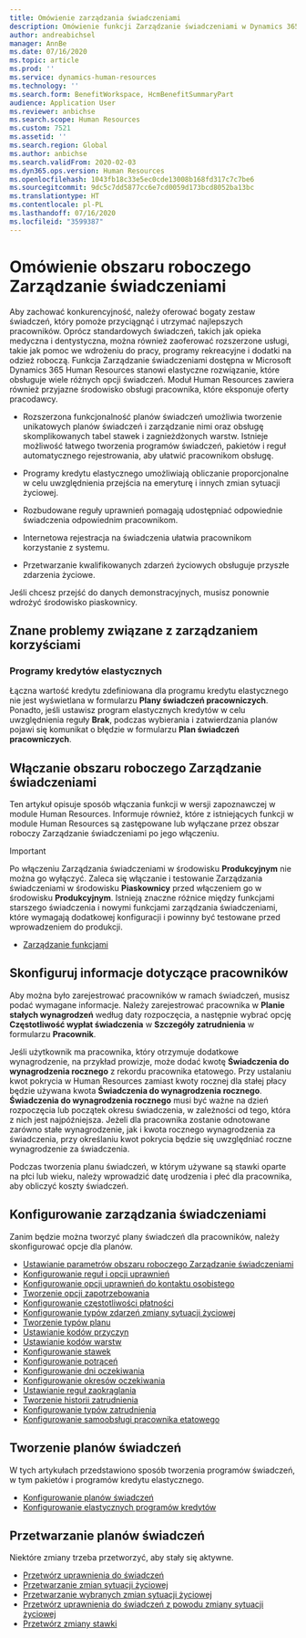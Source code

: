 ```yaml
---
title: Omówienie zarządzania świadczeniami
description: Omówienie funkcji Zarządzanie świadczeniami w Dynamics 365 Human Resources. Zaoferuj pracownikom rozszerzone opcje zarządzania świadczeniami w przyjaznym internetowym środowisku.
author: andreabichsel
manager: AnnBe
ms.date: 07/16/2020
ms.topic: article
ms.prod: ''
ms.service: dynamics-human-resources
ms.technology: ''
ms.search.form: BenefitWorkspace, HcmBenefitSummaryPart
audience: Application User
ms.reviewer: anbichse
ms.search.scope: Human Resources
ms.custom: 7521
ms.assetid: ''
ms.search.region: Global
ms.author: anbichse
ms.search.validFrom: 2020-02-03
ms.dyn365.ops.version: Human Resources
ms.openlocfilehash: 1043fb18c33e5ec0cde13008b168fd317c7c7be6
ms.sourcegitcommit: 9dc5c7dd5877cc6e7cd0059d173bcd8052ba13bc
ms.translationtype: HT
ms.contentlocale: pl-PL
ms.lasthandoff: 07/16/2020
ms.locfileid: "3599387"
---
```

# <a name="benefits-management-overview"></a>Omówienie obszaru roboczego Zarządzanie świadczeniami

Aby zachować konkurencyjność, należy oferować bogaty zestaw świadczeń, który pomoże przyciągnąć i utrzymać najlepszych pracowników. Oprócz standardowych świadczeń, takich jak opieka medyczna i dentystyczna, można również zaoferować rozszerzone usługi, takie jak pomoc we wdrożeniu do pracy, programy rekreacyjne i dodatki na odzież roboczą. Funkcja Zarządzanie świadczeniami dostępna w Microsoft Dynamics 365 Human Resources stanowi elastyczne rozwiązanie, które obsługuje wiele różnych opcji świadczeń. Moduł Human Resources zawiera również przyjazne środowisko obsługi pracownika, które eksponuje oferty pracodawcy.

- Rozszerzona funkcjonalność planów świadczeń umożliwia tworzenie unikatowych planów świadczeń i zarządzanie nimi oraz obsługę skomplikowanych tabel stawek i zagnieżdżonych warstw. Istnieje możliwość łatwego tworzenia programów świadczeń, pakietów i reguł automatycznego rejestrowania, aby ułatwić pracownikom obsługę.

- Programy kredytu elastycznego umożliwiają obliczanie proporcjonalne w celu uwzględnienia przejścia na emeryturę i innych zmian sytuacji życiowej.

- Rozbudowane reguły uprawnień pomagają udostępniać odpowiednie świadczenia odpowiednim pracownikom.

- Internetowa rejestracja na świadczenia ułatwia pracownikom korzystanie z systemu.

- Przetwarzanie kwalifikowanych zdarzeń życiowych obsługuje przyszłe zdarzenia życiowe.

Jeśli chcesz przejść do danych demonstracyjnych, musisz ponownie wdrożyć środowisko piaskownicy.

## <a name="benefits-management-known-issues"></a>Znane problemy związane z zarządzaniem korzyściami

### <a name="flex-credit-programs"></a>Programy kredytów elastycznych

Łączna wartość kredytu zdefiniowana dla programu kredytu elastycznego nie jest wyświetlana w formularzu **Plany świadczeń pracowniczych**. Ponadto, jeśli ustawisz program elastycznych kredytów w celu uwzględnienia reguły **Brak**, podczas wybierania i zatwierdzania planów pojawi się komunikat o błędzie w formularzu **Plan świadczeń pracowniczych**.

## <a name="enable-benefits-management"></a>Włączanie obszaru roboczego Zarządzanie świadczeniami

Ten artykuł opisuje sposób włączania funkcji w wersji zapoznawczej w module Human Resources. Informuje również, które z istniejących funkcji w module Human Resources są zastępowane lub wyłączane przez obszar roboczy Zarządzanie świadczeniami po jego włączeniu.

> [!IMPORTANT]
> Po włączeniu Zarządzania świadczeniami w środowisku **Produkcyjnym** nie można go wyłączyć. Zaleca się włączanie i testowanie Zarządzania świadczeniami w środowisku **Piaskownicy** przed włączeniem go w środowisku **Produkcyjnym**. Istnieją znaczne różnice między funkcjami starszego świadczenia i nowymi funkcjami zarządzania świadczeniami, które wymagają dodatkowej konfiguracji i powinny być testowane przed wprowadzeniem do produkcji.

- [Zarządzanie funkcjami](hr-admin-manage-features.md)

## <a name="configure-employee-information"></a>Skonfiguruj informacje dotyczące pracowników

Aby można było zarejestrować pracowników w ramach świadczeń, musisz podać wymagane informacje. Należy zarejestrować pracownika w **Planie stałych wynagrodzeń** według daty rozpoczęcia, a następnie wybrać opcję **Częstotliwość wypłat świadczenia** w **Szczegóły zatrudnienia** w formularzu **Pracownik**.

Jeśli użytkownik ma pracownika, który otrzymuje dodatkowe wynagrodzenie, na przykład prowizje, może dodać kwotę **Świadczenia do wynagrodzenia rocznego** z rekordu pracownika etatowego. Przy ustalaniu kwot pokrycia w Human Resources zamiast kwoty rocznej dla stałej płacy będzie używana kwota **Świadczenia do wynagrodzenia rocznego**. **Świadczenia do wynagrodzenia rocznego** musi być ważne na dzień rozpoczęcia lub początek okresu świadczenia, w zależności od tego, która z nich jest najpóźniejsza. Jeżeli dla pracownika zostanie odnotowane zarówno stałe wynagrodzenie, jak i kwota rocznego wynagrodzenia za świadczenia, przy określaniu kwot pokrycia będzie się uwzględniać roczne wynagrodzenie za świadczenia.

Podczas tworzenia planu świadczeń, w którym używane są stawki oparte na płci lub wieku, należy wprowadzić datę urodzenia i płeć dla pracownika, aby obliczyć koszty świadczeń.

## <a name="configure-benefits-management"></a>Konfigurowanie zarządzania świadczeniami

Zanim będzie można tworzyć plany świadczeń dla pracowników, należy skonfigurować opcje dla planów.

- [Ustawianie parametrów obszaru roboczego Zarządzanie świadczeniami](hr-benefits-setup-parameters.md)
- [Konfigurowanie reguł i opcji uprawnień](hr-benefits-setup-eligibility-rules.md)
- [Konfigurowanie opcji uprawnień do kontaktu osobistego](hr-benefits-setup-contact-eligibility-options.md)
- [Tworzenie opcji zapotrzebowania](hr-benefits-setup-coverage-options.md)
- [Konfigurowanie częstotliwości płatności](hr-benefits-setup-payment-frequencies.md)
- [Konfigurowanie typów zdarzeń zmiany sytuacji życiowej](hr-benefits-setup-life-event-types.md)
- [Tworzenie typów planu](hr-benefits-setup-plan-types.md)
- [Ustawianie kodów przyczyn](hr-benefits-setup-reason-codes.md)
- [Ustawianie kodów warstw](hr-benefits-setup-tier-codes.md)
- [Konfigurowanie stawek](hr-benefits-setup-rates.md)
- [Konfigurowanie potrąceń](hr-benefits-setup-deductions.md)
- [Konfigurowanie dni oczekiwania](hr-benefits-setup-waiting-days.md)
- [Konfigurowanie okresów oczekiwania](hr-benefits-setup-waiting-periods.md)
- [Ustawianie reguł zaokrąglania](hr-benefits-setup-rounding-rules.md)
- [Tworzenie historii zatrudnienia](hr-benefits-setup-employment-categories.md)
- [Konfigurowanie typów zatrudnienia](hr-benefits-setup-employment-types.md)
- [Konfigurowanie samoobsługi pracownika etatowego](hr-benefits-setup-employee-self-service.md)

## <a name="create-benefit-plans"></a>Tworzenie planów świadczeń

W tych artykułach przedstawiono sposób tworzenia programów świadczeń, w tym pakietów i programów kredytu elastycznego.

- [Konfigurowanie planów świadczeń](hr-benefits-plans-setup.md)
- [Konfigurowanie elastycznych programów kredytów](hr-benefits-plans-flex-credit-programs.md)

## <a name="process-benefit-plans"></a>Przetwarzanie planów świadczeń

Niektóre zmiany trzeba przetworzyć, aby stały się aktywne.

- [Przetwórz uprawnienia do świadczeń](hr-benefits-process-enrollment-eligibility.md)
- [Przetwarzanie zmian sytuacji życiowej](hr-benefits-process-life-events.md)
- [Przetwarzanie wybranych zmian sytuacji życiowej](hr-benefits-process-life-event-changes.md)
- [Przetwórz uprawnienia do świadczeń z powodu zmiany sytuacji życiowej](hr-benefits-process-life-event-eligibility.md)
- [Przetwórz zmiany stawki](hr-benefits-process-rate-changes.md)

